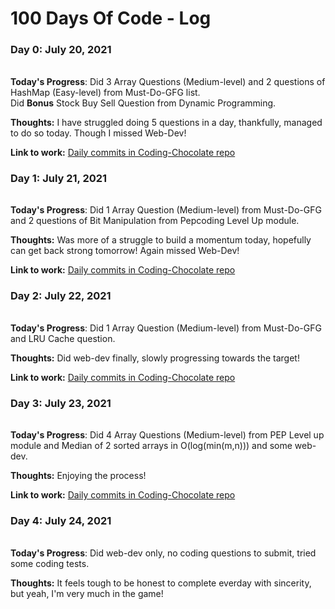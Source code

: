 # 100 Days Of Code - Log

### Day 0: July 20, 2021
######
**Today's Progress**: Did 3 Array Questions (Medium-level) and 2 questions of HashMap (Easy-level) from Must-Do-GFG list.
<br> Did **Bonus** Stock Buy Sell Question from Dynamic Programming.

**Thoughts:** I have struggled doing 5 questions in a day, thankfully, managed to do so today. Though I missed Web-Dev!

**Link to work:** [Daily commits in Coding-Chocolate repo](https://github.com/rohits301/Coding-Chocolate)

### Day 1: July 21, 2021
######
**Today's Progress**: Did 1 Array Question (Medium-level) from Must-Do-GFG and 2 questions of Bit Manipulation from Pepcoding Level Up module.

**Thoughts:** Was more of a struggle to build a momentum today, hopefully can get back strong tomorrow! Again missed Web-Dev!

**Link to work:** [Daily commits in Coding-Chocolate repo](https://github.com/rohits301/Coding-Chocolate)

### Day 2: July 22, 2021
######
**Today's Progress**: Did 1 Array Question (Medium-level) from Must-Do-GFG and LRU Cache question.

**Thoughts:** Did web-dev finally, slowly progressing towards the target!

**Link to work:** [Daily commits in Coding-Chocolate repo](https://github.com/rohits301/Coding-Chocolate)

### Day 3: July 23, 2021
######
**Today's Progress**: Did 4 Array Questions (Medium-level) from PEP Level up module and Median of 2 sorted arrays in O(log(min(m,n))) and some web-dev.

**Thoughts:** Enjoying the process!

**Link to work:** [Daily commits in Coding-Chocolate repo](https://github.com/rohits301/Coding-Chocolate)

### Day 4: July 24, 2021
######
**Today's Progress**: Did web-dev only, no coding questions to submit, tried some coding tests.

**Thoughts:** It feels tough to be honest to complete everday with sincerity, but yeah, I'm very much in the game!